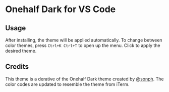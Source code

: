 # Onehalf Dark for VS Code

## Usage
After installing, the theme will be applied automatically. To change between color themes, press `Ctrl+K Ctrl+T` to open up the menu. Click to apply the desired theme.

## Credits
This theme is a derative of the Onehalf Dark theme created by [@sonph](http://github.com/sonph). The color codes are updated to resemble the theme from iTerm.